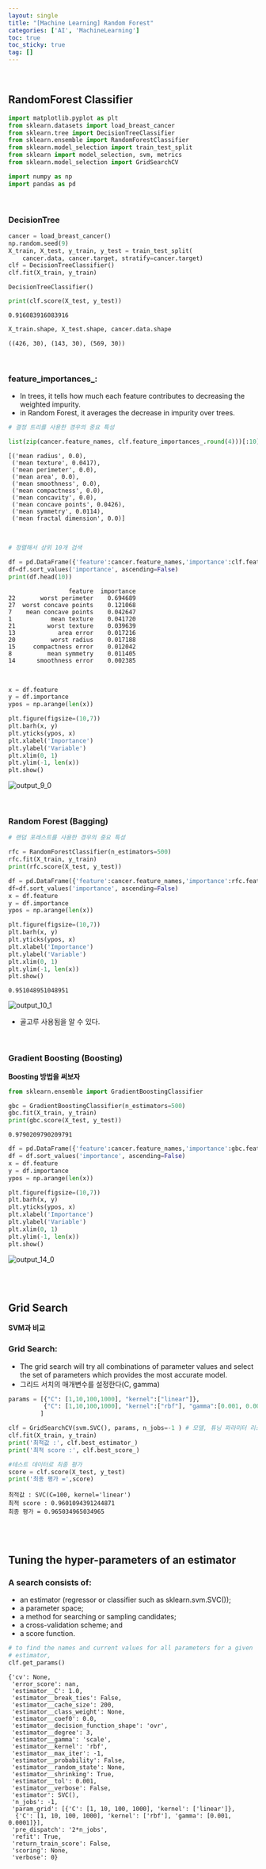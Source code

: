 ```yaml
---
layout: single
title: "[Machine Learning] Random Forest"
categories: ['AI', 'MachineLearning']
toc: true
toc_sticky: true
tag: []
---
```


<br>



## RandomForest Classifier


```python
import matplotlib.pyplot as plt
from sklearn.datasets import load_breast_cancer
from sklearn.tree import DecisionTreeClassifier
from sklearn.ensemble import RandomForestClassifier
from sklearn.model_selection import train_test_split
from sklearn import model_selection, svm, metrics
from sklearn.model_selection import GridSearchCV

import numpy as np
import pandas as pd
```

<br>

### DecisionTree


```python
cancer = load_breast_cancer()
np.random.seed(9)
X_train, X_test, y_train, y_test = train_test_split(
    cancer.data, cancer.target, stratify=cancer.target)
clf = DecisionTreeClassifier()
clf.fit(X_train, y_train)
```


    DecisionTreeClassifier()


```python
print(clf.score(X_test, y_test))
```

    0.916083916083916

```python
X_train.shape, X_test.shape, cancer.data.shape
```


    ((426, 30), (143, 30), (569, 30))

<br>

### feature_importances_:
- In trees, it tells how much each feature contributes to decreasing the 
  weighted impurity. 
- in Random Forest, it averages the decrease in impurity over trees.


```python
# 결정 트리를 사용한 경우의 중요 특성

list(zip(cancer.feature_names, clf.feature_importances_.round(4)))[:10]
```


    [('mean radius', 0.0),
     ('mean texture', 0.0417),
     ('mean perimeter', 0.0),
     ('mean area', 0.0),
     ('mean smoothness', 0.0),
     ('mean compactness', 0.0),
     ('mean concavity', 0.0),
     ('mean concave points', 0.0426),
     ('mean symmetry', 0.0114),
     ('mean fractal dimension', 0.0)]

<br>


```python
# 정렬해서 상위 10개 검색

df = pd.DataFrame({'feature':cancer.feature_names,'importance':clf.feature_importances_ })
df=df.sort_values('importance', ascending=False)
print(df.head(10))
```

                     feature  importance
    22       worst perimeter    0.694689
    27  worst concave points    0.121068
    7    mean concave points    0.042647
    1           mean texture    0.041720
    21         worst texture    0.039639
    13            area error    0.017216
    20          worst radius    0.017188
    15     compactness error    0.012042
    8          mean symmetry    0.011405
    14      smoothness error    0.002385

<br>

```python
x = df.feature
y = df.importance
ypos = np.arange(len(x))

plt.figure(figsize=(10,7))
plt.barh(x, y)
plt.yticks(ypos, x)
plt.xlabel('Importance')
plt.ylabel('Variable')
plt.xlim(0, 1)
plt.ylim(-1, len(x))
plt.show()
```


![output_9_0](https://user-images.githubusercontent.com/70505378/137091543-9f7a6874-d5a5-429a-ae9f-93f1bbba626b.png)
    

<br>

### Random Forest (Bagging)

```python
# 랜덤 포레스트를 사용한 경우의 중요 특성

rfc = RandomForestClassifier(n_estimators=500)
rfc.fit(X_train, y_train)
print(rfc.score(X_test, y_test))

df = pd.DataFrame({'feature':cancer.feature_names,'importance':rfc.feature_importances_ })
df=df.sort_values('importance', ascending=False)
x = df.feature
y = df.importance
ypos = np.arange(len(x))

plt.figure(figsize=(10,7))
plt.barh(x, y)
plt.yticks(ypos, x)
plt.xlabel('Importance')
plt.ylabel('Variable')
plt.xlim(0, 1)
plt.ylim(-1, len(x))
plt.show()
```

    0.951048951048951




![output_10_1](https://user-images.githubusercontent.com/70505378/137091548-974e0922-4d39-483e-9661-e2923f01eeb8.png)
    


- 골고루 사용됨을 알 수 있다.

<br>

### Gradient Boosting (Boosting)

**Boosting 방법을 써보자**


```python
from sklearn.ensemble import GradientBoostingClassifier

gbc = GradientBoostingClassifier(n_estimators=500)
gbc.fit(X_train, y_train)
print(gbc.score(X_test, y_test))
```

    0.9790209790209791

```python
df = pd.DataFrame({'feature':cancer.feature_names,'importance':gbc.feature_importances_ })
df = df.sort_values('importance', ascending=False)
x = df.feature
y = df.importance
ypos = np.arange(len(x))

plt.figure(figsize=(10,7))
plt.barh(x, y)
plt.yticks(ypos, x)
plt.xlabel('Importance')
plt.ylabel('Variable')
plt.xlim(0, 1)
plt.ylim(-1, len(x))
plt.show()
```


![output_14_0](https://user-images.githubusercontent.com/70505378/137091551-c04e56f6-2534-4667-986a-81f2e8585ca7.png)
    

<br>

<br>

## Grid Search

**SVM과 비교**

### Grid Search:

- The grid search will try all combinations of parameter values and select the set of parameters which provides the most accurate model.
- 그리드 서치의 매개변수를 설정한다(C, gamma)


```python
params = [{"C": [1,10,100,1000], "kernel":["linear"]},
          {"C": [1,10,100,1000], "kernel":["rbf"], "gamma":[0.001, 0.0001]}
         ]

clf = GridSearchCV(svm.SVC(), params, n_jobs=-1 ) # 모델, 튜닝 파라미터 리스트, CPU 수
clf.fit(X_train, y_train)
print('최적값 :', clf.best_estimator_)
print('최적 score :', clf.best_score_)

#테스트 데이터로 최종 평가
score = clf.score(X_test, y_test)
print('최종 평가 =',score)
```

    최적값 : SVC(C=100, kernel='linear')
    최적 score : 0.9601094391244871
    최종 평가 = 0.965034965034965

<br>

<br>

## Tuning the hyper-parameters of an estimator

### A search consists of:

- an estimator (regressor or classifier such as sklearn.svm.SVC());
- a parameter space;
- a method for searching or sampling candidates;
- a cross-validation scheme; and
- a score function.


```python
# to find the names and current values for all parameters for a given 
# estimator,
clf.get_params()
```




    {'cv': None,
     'error_score': nan,
     'estimator__C': 1.0,
     'estimator__break_ties': False,
     'estimator__cache_size': 200,
     'estimator__class_weight': None,
     'estimator__coef0': 0.0,
     'estimator__decision_function_shape': 'ovr',
     'estimator__degree': 3,
     'estimator__gamma': 'scale',
     'estimator__kernel': 'rbf',
     'estimator__max_iter': -1,
     'estimator__probability': False,
     'estimator__random_state': None,
     'estimator__shrinking': True,
     'estimator__tol': 0.001,
     'estimator__verbose': False,
     'estimator': SVC(),
     'n_jobs': -1,
     'param_grid': [{'C': [1, 10, 100, 1000], 'kernel': ['linear']},
      {'C': [1, 10, 100, 1000], 'kernel': ['rbf'], 'gamma': [0.001, 0.0001]}],
     'pre_dispatch': '2*n_jobs',
     'refit': True,
     'return_train_score': False,
     'scoring': None,
     'verbose': 0}

<br>





